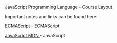 JavaScript Programming  Language - Course Layout


Important notes and links can be found here:


[ECMAScript](https://tc39.es/ecma262/) - ECMAScript

[JavaScript MDN ](https://developer.mozilla.org/en-US/docs/Web/JavaScript) - JavaScript